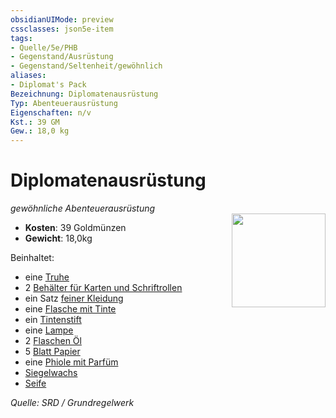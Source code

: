 ```yaml
---
obsidianUIMode: preview
cssclasses: json5e-item
tags:
- Quelle/5e/PHB
- Gegenstand/Ausrüstung
- Gegenstand/Seltenheit/gewöhnlich
aliases:
- Diplomat's Pack
Bezeichnung: Diplomatenausrüstung
Typ: Abenteuerausrüstung
Eigenschaften: n/v
Kst.: 39 GM
Gew.: 18,0 kg
---
```

# Diplomatenausrüstung
*gewöhnliche Abenteuerausrüstung*  
<img src="Symbolik/Gegenstände.webp" align="right" width="150">

- **Kosten**: 39 Goldmünzen
- **Gewicht**: 18,0kg

Beinhaltet:

- eine [Truhe](Truhe.md)  
- 2 [Behälter für Karten und Schriftrollen](Karten-oder-Schriftrollenbehälter.md)  
- ein Satz [feiner Kleidung](Kleidung-fein.md)  
- eine [Flasche mit Tinte](ink-1-ounce-bottle.md)  
- ein [Tintenstift](ink-pen.md)  
- eine [Lampe](Lampe.md)  
- 2 [Flaschen Öl](oil-flask.md)  
- 5 [Blatt Papier](Papier-ein-Blatt.md)  
- eine [Phiole mit Parfüm](perfume-vial.md)  
- [Siegelwachs](sealing-wax.md)  
- [Seife](Seife.md)  

*Quelle: SRD / Grundregelwerk*